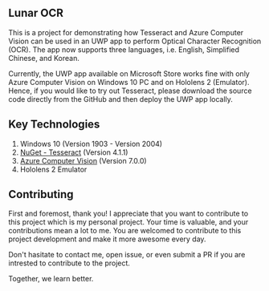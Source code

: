 ## Lunar OCR

This is a project for demonstrating how Tesseract and Azure Computer Vision can be used in an UWP app to perform Optical Character Recognition (OCR). The app now supports three languages, i.e. English, Simplified Chinese, and Korean.

Currently, the UWP app available on Microsoft Store works fine with only Azure Computer Vision on Windows 10 PC and on Hololens 2 (Emulator). Hence, if you would like to try out Tesseract, please download the source code directly from the GitHub and then deploy the UWP app locally.

## Key Technologies ##
1. Windows 10 (Version 1903 - Version 2004)
1. [NuGet - Tesseract](https://www.nuget.org/packages/Tesseract/) (Version 4.1.1)
1. [Azure Computer Vision](https://azure.microsoft.com/en-us/services/cognitive-services/computer-vision/) (Version 7.0.0)
1. Hololens 2 Emulator

## Contributing ##
First and foremost, thank you! I appreciate that you want to contribute to this project which is my personal project. Your time is valuable, and your contributions mean a lot to me. You are welcomed to contribute to this project development and make it more awesome every day.

Don't hasitate to contact me, open issue, or even submit a PR if you are intrested to contribute to the project.

Together, we learn better.
